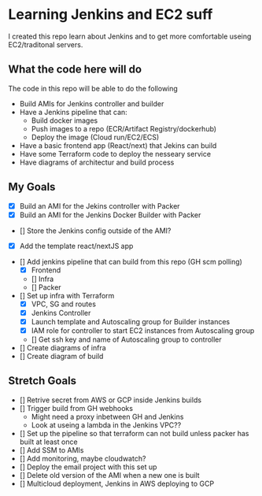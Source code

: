 # Learning Jenkins and EC2 suff

I created this repo learn about Jenkins and to get more comfortable useing EC2/traditonal servers.

## What the code here will do

The code in this repo will be able to do the following

- Build AMIs for Jenkins controller and builder
- Have a Jenkins pipeline that can:
  - Build docker images
  - Push images to a repo (ECR/Artifact Registry/dockerhub)
  - Deploy the image (Cloud run/EC2/ECS)
- Have a basic frontend app (React/next) that Jekins can build
- Have some Terraform code to deploy the nesseary service
- Have diagrams of architectur and build process

## My Goals

- [x] Build an AMI for the Jekins controller with Packer
- [x] Build an AMI for the Jenkins Docker Builder with Packer
- [] Store the Jenkins config outside of the AMI?
- [x] Add the template react/nextJS app
- [] Add jenkins pipeline that can build from this repo (GH scm polling)
  - [x] Frontend
  - [] Infra
  - [] Packer
- [] Set up infra with Terraform
  - [x] VPC, SG and routes
  - [x] Jenkins Controller
  - [x] Launch template and Autoscaling group for Builder instances
  - [x] IAM role for controller to start EC2 instances from Autoscaling group
  - [] Get ssh key and name of Autoscaling group to controller
- [] Create diagrams of infra
- [] Create diagram of build

## Stretch Goals

- [] Retrive secret from AWS or GCP inside Jenkins builds
- [] Trigger build from GH webhooks
  - Might need a proxy inbetween GH and Jenkins
  - Look at useing a lambda in the Jenkins VPC??
- [] Set up the pipeline so that terraform can not build unless packer has built at least once
- [] Add SSM to AMIs
- [] Add monitoring, maybe cloudwatch?
- [] Deploy the email project with this set up
- [] Delete old version of the AMI when a new one is built
- [] Multicloud deployment, Jenkins in AWS deploying to GCP
